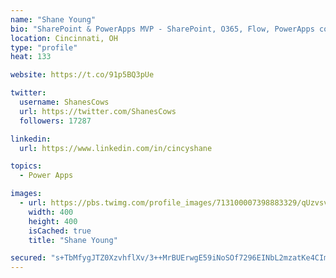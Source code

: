 ```yaml
---
name: "Shane Young"
bio: "SharePoint & PowerApps MVP - SharePoint, O365, Flow, PowerApps consulting? @PowerApps911 | Pure Snark? You found it."
location: Cincinnati, OH
type: "profile"
heat: 133

website: https://t.co/91p5BQ3pUe

twitter:
  username: ShanesCows
  url: https://twitter.com/ShanesCows
  followers: 17287

linkedin:
  url: https://www.linkedin.com/in/cincyshane

topics:
  - Power Apps

images:
  - url: https://pbs.twimg.com/profile_images/713100007398883329/qUzvsvQ3_400x400.jpg
    width: 400
    height: 400
    isCached: true
    title: "Shane Young"

secured: "s+TbMfygJTZ0XzvhflXv/3++MrBUErwgE59iNoSOf7296EINbL2mzatKe4CImwBl/2tDehW+FkcXnIWWrd8wFpUx7pIcRS/MRJMWnvQeAqALUbW2vZEal5RHA8/GuYFKXsSaozgGd9Rh8h315K7K9gbc2c2e5Era/B484wOPpWOXZpoJgMhwiPHMcfUc+EAqCJ4ciNJiXrzPhfYzLO/UOaFC3uxhDdTpaVZGR+FNRSNeKZSeoW9xiQgSFaUWvYGKD6loo6Ikv+7U2XkXq2I17Si9Usme4Qh2293Dwd3GqDFU3icIms1aFhZSLF0uYoi+1fhbdWNf+dDZFb+2iCpA/pAJQSEJXrh0lQjJZCP6NuoeyE68y4SdQ/bFs7Yw66FPbl9M6CFx6UN/Jnb8qCdpDS/io29BWIwzkwZQHLq1uTg=;k3BCE4UPsbl8nVJ9b7YXdA=="
---
```


